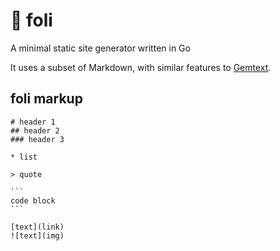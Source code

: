 # 🍂 foli

A minimal static site generator written in Go

It uses a subset of Markdown, with similar features to [Gemtext](https://geminiprotocol.net/docs/gemtext.gmi).

## foli markup

    # header 1
    ## header 2
    ### header 3

    * list

    > quote

    ```
    code block
    ```

    [text](link)
    ![text](img)
